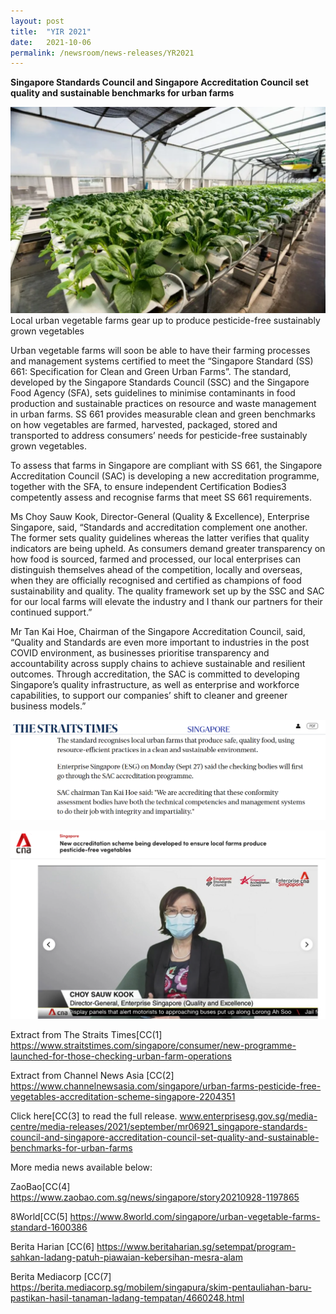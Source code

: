 ```yaml
---
layout: post
title:  "YIR 2021"
date:   2021-10-06
permalink: /newsroom/news-releases/YR2021
---
```


**Singapore Standards Council and Singapore Accreditation Council set quality and sustainable benchmarks for urban farms**


![Urban-farm.png](/images/press-release/photos/Urban-farm.png)
Local urban vegetable farms gear up to produce pesticide-free sustainably grown vegetables


Urban vegetable farms will soon be able to have their farming processes and management systems certified to meet the “Singapore Standard (SS) 661: Specification for Clean and Green Urban Farms”. The standard, developed by the Singapore Standards Council (SSC) and the Singapore Food Agency (SFA), sets guidelines to minimise contaminants in food production and sustainable practices on resource and waste management in urban farms. SS 661 provides measurable clean and green benchmarks on how vegetables are farmed, harvested, packaged, stored and transported to address consumers’ needs for pesticide-free sustainably grown vegetables.  

To assess that farms in Singapore are compliant with SS 661, the Singapore Accreditation Council (SAC) is developing a new accreditation programme, together with the SFA, to ensure independent Certification Bodies3 competently assess and recognise farms that meet SS 661 requirements.

 

Ms Choy Sauw Kook, Director-General (Quality & Excellence), Enterprise Singapore, said, “Standards and accreditation complement one another. The former sets quality guidelines whereas the latter verifies that quality indicators are being upheld. As consumers demand greater transparency on how food is sourced, farmed and processed, our local enterprises can distinguish themselves ahead of the competition, locally and overseas, when they are officially recognised and certified as champions of food sustainability and quality. The quality framework set up by the SSC and SAC for our local farms will elevate the industry and I thank our partners for their continued support.”

 

Mr Tan Kai Hoe, Chairman of the Singapore Accreditation Council, said, “Quality and Standards are even more important to industries in the post COVID environment, as businesses prioritise transparency and accountability across supply chains to achieve sustainable and resilient outcomes. Through accreditation, the SAC is committed to developing Singapore’s quality infrastructure, as well as enterprise and workforce capabilities, to support our companies’ shift to cleaner and greener business models.”

 
![ST.png](/images/press-release/photos/ST.png)
 
![CSK.png](/images/press-release/photos/CSK.png)
 

Extract from The Straits Times[CC(1] https://www.straitstimes.com/singapore/consumer/new-programme-launched-for-those-checking-urban-farm-operations

Extract from Channel News Asia [CC(2]  https://www.channelnewsasia.com/singapore/urban-farms-pesticide-free-vegetables-accreditation-scheme-singapore-2204351


Click here[CC(3]  to read the full release.
www.enterprisesg.gov.sg/media-centre/media-releases/2021/september/mr06921_singapore-standards-council-and-singapore-accreditation-council-set-quality-and-sustainable-benchmarks-for-urban-farms

 

More media news available below:

ZaoBao[CC(4] https://www.zaobao.com.sg/news/singapore/story20210928-1197865

8World[CC(5] https://www.8world.com/singapore/urban-vegetable-farms-standard-1600386

Berita Harian [CC(6] https://www.beritaharian.sg/setempat/program-sahkan-ladang-patuh-piawaian-kebersihan-mesra-alam

Berita Mediacorp [CC(7] https://berita.mediacorp.sg/mobilem/singapura/skim-pentauliahan-baru-pastikan-hasil-tanaman-ladang-tempatan/4660248.html

 

 
 
